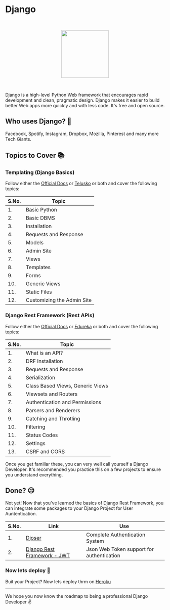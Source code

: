 # Django
<br>
<p align="center"><img src="https://static.djangoproject.com/img/logos/django-logo-positive.png" height="150"></p>
<br>

Django is a high-level Python Web framework that encourages rapid development and clean, pragmatic design. Django makes it easier to build better Web apps more quickly and with less code. It's free and open source.

## Who uses Django? :raising_hand:
Facebook, Spotify, Instagram, Dropbox, Mozilla, Pinterest and many more Tech Giants.

## Topics to Cover :books:

### Templating (Django Basics)

Follow either the [Official Docs](https://docs.djangoproject.com/en/3.0/) or [Telusko](https://www.youtube.com/playlist?list=PLsyeobzWxl7r2ukVgTqIQcl-1T0C2mzau) or both and cover the following topics:

|S.No.|Topic|
|----|-----|
|1.|Basic Python|
|2.|Basic DBMS|
|3.|Installation|
|4.|Requests and Response|
|5.|Models|
|6.|Admin Site|
|7.|Views|
|8.|Templates|
|9.|Forms|
|10.|Generic Views|
|11.|Static Files|
|12.|Customizing the Admin Site|

### Django Rest Framework (Rest APIs)

Follow either the [Official Docs](https://www.django-rest-framework.org/) or [Edureka](https://www.youtube.com/watch?v=ejJ-2oz4AgI) or both and cover the following topics:

|S.No.|Topic|
|----|-----|
|1.|What is an API?|
|2.|DRF Installation|
|3.|Requests and Response|
|4.|Serialization|
|5.|Class Based Views, Generic Views|
|6.|Viewsets and Routers|
|7.|Authentication and Permissions|
|8.|Parsers and Renderers|
|9.|Catching and Throtling|
|10.|Filtering|
|11.|Status Codes|
|12.|Settings|
|13.|CSRF and CORS|

Once you get familiar these, you can very well call yourself a Django Developer. It's recommended you practice this on a few projects to ensure you understand everything.


## Done? :disappointed_relieved:
Not yet! Now that you've learned the basics of Django Rest Framework, you can integrate some packages to your Django Project for User Auntentication.

|S.No.|Link|Use
|-----|----|---|
|1.|[Djoser](https://pypi.org/project/djoser/)|Complete Authentication System|
|2.|[Django Rest Framework - JWT](https://pypi.org/project/djangorestframework-jwt/)|Json Web Token support for authentication|


### Now lets deploy :muscle:
Buit your Project? Now lets deploy thrm on [Heroku](https://devcenter.heroku.com/categories/working-with-django)

<hr>

We hope you now know the roadmap to being a professional Django Developer :v:
